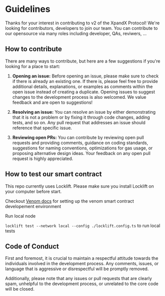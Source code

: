 # Guidelines

Thanks for your interest in contributing to v2 of the XpandX Protocol! We're looking for contributors, developers to join our team. 
You can contribute to our opensource via many roles including developer, QAs, reviwers, ... 

## How to contribute

There are many ways to contribute, but here are a few suggestions if you're looking for a place to start:

1. **Opening an issue:** Before opening an issue, please make sure to check if there is already an existing one. If there is, please feel free to provide additional details, explanations, or examples as comments within the open issue instead of creating a duplicate. Opening issues to suggest changes to the development process is also welcomed. We value feedback and are open to suggestions!

2. **Resolving an issue:** You can resolve an issue by either demonstrating that it is not a problem or by fixing it through code changes, adding tests, and so on. Any pull request that addresses an issue should reference that specific issue.

3. **Reviewing open PRs:** You can contribute by reviewing open pull requests and providing comments, guidance on coding standards, suggestions for naming conventions, optimizations for gas usage, or proposing alternative design ideas. Your feedback on any open pull request is highly appreciated.


## How to test our smart contract

This repo currently uses Locklift. Please make sure you install Locklift on your computer before start.

Checkout [Venom docs](https://docs.venom.foundation/build/development-guides/setting-up-the-venom-smart-contract-development-environment/) for setting up the venom smart contract developement environment

Run local node 

`locklift test --network local --config ./locklift.config.ts` to run local tests


## Code of Conduct

First and foremost, it is crucial to maintain a respectful attitude towards the individuals involved in the development process. Any comments, issues, or language that is aggressive or disrespectful will be promptly removed.

Additionally, please note that any issues or pull requests that are clearly spam, unhelpful to the development process, or unrelated to the core code will be closed.